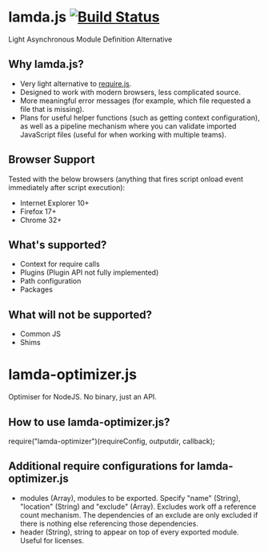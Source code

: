 # lamda.js [![Build Status](https://travis-ci.org/PepsRyuu/lamda.svg?branch=master)](https://travis-ci.org/PepsRyuu/lamda)

Light Asynchronous Module Definition Alternative

## Why lamda.js?

* Very light alternative to [require.js](http://requirejs.org/).
* Designed to work with modern browsers, less complicated source.
* More meaningful error messages (for example, which file requested a file that is missing).
* Plans for useful helper functions (such as getting context configuration), as well as a pipeline mechanism where you can validate imported JavaScript files (useful for when working with multiple teams).

## Browser Support

Tested with the below browsers (anything that fires script onload event immediately after script execution):

* Internet Explorer 10+
* Firefox 17+
* Chrome 32+

## What's supported?

* Context for require calls
* Plugins (Plugin API not fully implemented)
* Path configuration
* Packages

## What will not be supported?

* Common JS
* Shims

# lamda-optimizer.js

Optimiser for NodeJS. No binary, just an API.

## How to use lamda-optimizer.js?

require("lamda-optimizer")(requireConfig, outputdir, callback);

## Additional require configurations for lamda-optimizer.js

* modules (Array<Object>), modules to be exported. Specify "name" (String), "location" (String) and "exclude" (Array<String>). Excludes work off a reference count mechanism. The dependencies of an exclude are only excluded if there is nothing else referencing those dependencies.
* header (String), string to appear on top of every exported module. Useful for licenses.

